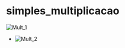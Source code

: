 # simples_multiplicacao

![Mult_1](https://user-images.githubusercontent.com/82780957/188342297-4063be54-df14-4185-ae15-2b0ab10b131b.png)
- ![Mult_2](https://user-images.githubusercontent.com/82780957/188342322-b25f5e06-655a-4761-8027-d3123d2bf90e.png)

